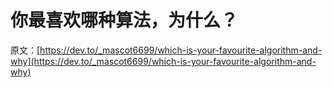 # 你最喜欢哪种算法，为什么？

原文：[https://dev.to/_mascot6699/which-is-your-favourite-algorithm-and-why](https://dev.to/_mascot6699/which-is-your-favourite-algorithm-and-why)